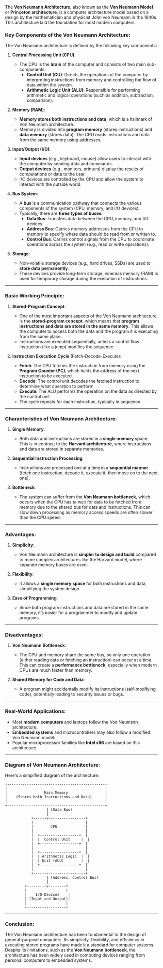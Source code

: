 The **Von Neumann Architecture**, also known as the **Von Neumann Model** or **Princeton architecture**, is a computer architecture model based on a design by the mathematician and physicist John von Neumann in the 1940s. This architecture laid the foundation for most modern computers.

### **Key Components of the Von Neumann Architecture**:
The Von Neumann architecture is defined by the following key components:

1. **Central Processing Unit (CPU)**:
   - The CPU is the **brain** of the computer and consists of two main sub-components:
     - **Control Unit (CU)**: Directs the operations of the computer by interpreting instructions from memory and controlling the flow of data within the system.
     - **Arithmetic Logic Unit (ALU)**: Responsible for performing arithmetic and logical operations (such as addition, subtraction, comparison).
   
2. **Memory (RAM)**:
   - **Memory stores both instructions and data**, which is a hallmark of Von Neumann architecture.
   - Memory is divided into **program memory** (stores instructions) and **data memory** (stores data). The CPU reads instructions and data from the same memory using addresses.
   
3. **Input/Output (I/O)**:
   - **Input devices** (e.g., keyboard, mouse) allow users to interact with the computer by sending data and commands.
   - **Output devices** (e.g., monitors, printers) display the results of computations or data to the user.
   - I/O devices are controlled by the CPU and allow the system to interact with the outside world.

4. **Bus System**:
   - A **bus** is a communication pathway that connects the various components of the system (CPU, memory, and I/O devices).
   - Typically, there are **three types of buses**:
     - **Data Bus**: Transfers data between the CPU, memory, and I/O devices.
     - **Address Bus**: Carries memory addresses from the CPU to memory to specify where data should be read from or written to.
     - **Control Bus**: Carries control signals from the CPU to coordinate operations across the system (e.g., read or write operations).

5. **Storage**:
   - Non-volatile storage devices (e.g., hard drives, SSDs) are used to **store data permanently**.
   - These devices provide long-term storage, whereas memory (RAM) is used for temporary storage during the execution of instructions.

---

### **Basic Working Principle**:
1. **Stored-Program Concept**: 
   - One of the most important aspects of the Von Neumann architecture is the **stored-program concept**, which means that **program instructions and data are stored in the same memory**. This allows the computer to access both the data and the program it is executing from the same place.
   - Instructions are executed sequentially, unless a control flow instruction (like a jump) modifies the sequence.

2. **Instruction Execution Cycle** (Fetch-Decode-Execute):
   - **Fetch**: The CPU fetches the instruction from memory using the **Program Counter (PC)**, which holds the address of the next instruction to be executed.
   - **Decode**: The control unit decodes the fetched instruction to determine what operation to perform.
   - **Execute**: The ALU performs the operation on the data as directed by the control unit.
   - The cycle repeats for each instruction, typically in sequence.

---

### **Characteristics of Von Neumann Architecture**:
1. **Single Memory**:
   - Both data and instructions are stored in a **single memory** space. This is in contrast to the **Harvard architecture**, where instructions and data are stored in separate memories.

2. **Sequential Instruction Processing**:
   - Instructions are processed one at a time in a **sequential manner** (fetch one instruction, decode it, execute it, then move on to the next one).

3. **Bottleneck**:
   - The system can suffer from the **Von Neumann bottleneck**, which occurs when the CPU has to wait for data to be fetched from memory due to the shared bus for data and instructions. This can slow down processing as memory access speeds are often slower than the CPU speed.

---

### **Advantages**:
1. **Simplicity**: 
   - Von Neumann architecture is **simpler to design and build** compared to more complex architectures like the Harvard model, where separate memory buses are used.
   
2. **Flexibility**: 
   - It allows a **single memory space** for both instructions and data, simplifying the system design.
   
3. **Ease of Programming**: 
   - Since both program instructions and data are stored in the same memory, it’s easier for a programmer to modify and update programs.

---

### **Disadvantages**:
1. **Von Neumann Bottleneck**:
   - The CPU and memory share the same bus, so only one operation (either reading data or fetching an instruction) can occur at a time. This can create a **performance bottleneck**, especially when modern CPUs are much faster than memory.

2. **Shared Memory for Code and Data**:
   - A program might accidentally modify its instructions (self-modifying code), potentially leading to security issues or bugs.

---

### **Real-World Applications**:
- Most **modern computers** and laptops follow the Von Neumann architecture.
- **Embedded systems** and microcontrollers may also follow a modified Von Neumann model.
- Popular microprocessor families like **Intel x86** are based on this architecture.

---

### **Diagram of Von Neumann Architecture**:

Here's a simplified diagram of the architecture:

```
+---------------------------------------------+
|                                             |
|                 Main Memory                 |
|    (Stores both Instructions and Data)      |
|                                             |
+---------------------------------------------+
                   | (Data Bus)
                   |
            +------v-----------------+
            |                        |
            |        CPU             |
            |                        |
            |  +------------------+  |
            |  |  Control Unit     |  |
            |  +------------------+  |
            |                        |
            |  +------------------+  |
            |  | Arithmetic Logic  |  |
            |  | Unit (ALU)        |  |
            |  +------------------+  |
            |                        |
            +------------------------+
                   | (Address, Control Bus)
                   |
         +---------v--------+
         |                  |
         |    I/O Devices    |
         | (Input and Output)|
         |                  |
         +------------------+
```

---

### **Conclusion**:
The Von Neumann architecture has been fundamental to the design of general-purpose computers. Its simplicity, flexibility, and efficiency in executing stored programs have made it a standard for computer systems. Despite its limitations, such as the **Von Neumann bottleneck**, the architecture has been widely used in computing devices ranging from personal computers to embedded systems.
